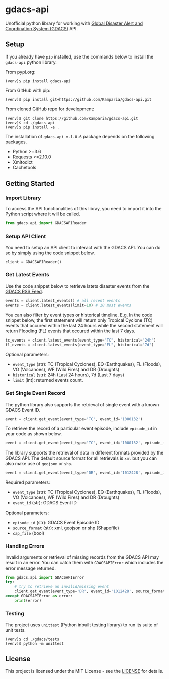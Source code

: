# gdacs-api
Unofficial python library for working with [Global Disaster Alert and Coordination System (GDACS)](https://www.gdacs.org/) API.

## Setup
If you already have `pip` installed, use the commands below to install the `gdacs-api` python library.

From pypi.org:
```shell
(venv)$ pip install gdacs-api
```

From GitHub with pip:
```shell
(venv)$ pip install git+https://github.com/Kamparia/gdacs-api.git
```

From cloned GitHub repo for development:
```shell
(venv)$ git clone https://github.com/Kamparia/gdacs-api.git
(venv)$ cd ./gdacs-api
(venv)$ pip install -e .
```

The installation of `gdacs-api v.1.0.6` package depends on the following packages.
- Python >=3.6
- Requests >=2.10.0
- Xmltodict
- Cachetools

## Getting Started
### Import Library

To access the API functionalities of this libray, you need to import it into the Python script where it will be called.

```python
from gdacs.api import GDACSAPIReader
```

### Setup API Client

You need to setup an API client to interact with the GDACS API. You can do so by simply using the code snippet below.

```python
client = GDACSAPIReader()
```

### Get Latest Events

Use the code snippet below to retrieve latets disaster events from the [GDACS RSS Feed](https://www.gdacs.org/xml/rss.xml).

```python
events = client.latest_events() # all recent events
events = client.latest_events(limit=10) # 10 most events
```

You can also filter by event types or historical timeline. E.g. In the code snippet below, the first statement will return only Tropical Cyclone (TC) events that occured within the last 24 hours while the second statement will return Flooding (FL) events that occured within the last 7 days.

```python
tc_events = client.latest_events(event_type="TC", historical="24h")
fl_events = client.latest_events(event_type="FL", historical="7d")
```

Optional parameters:
- `event_type` (str): TC (Tropical Cyclones), EQ (Earthquakes), FL (Floods), VO (Volcanoes), WF (Wild Fires) and DR (Droughts)
- `historical` (str): 24h (Last 24 hours), 7d (Last 7 days)
- `limit` (int): returned events count.

### Get Single Event Record

The python library also supports the retrieval of single event with a known GDACS Event ID.

```python
event = client.get_event(event_type='TC', event_id='1000132')
```

To retrieve the record of a particular event episode, include `episode_id` in your code as shown below.

```python
event = client.get_event(event_type='TC', event_id='1000132', episode_id='8')
```

The library supports the retrieval of data in different formats provided by the GDACS API. The default source format for all retrievals is `xml` but you can also make use of `geojson` or `shp`.

```python
event = client.get_event(event_type='DR', event_id='1012428', episode_id='10', source_format='geojson')
```

Required parameters:
- `event_type` (str): TC (Tropical Cyclones), EQ (Earthquakes), FL (Floods), VO (Volcanoes), WF (Wild Fires) and DR (Droughts)
- `event_id` (str): GDACS Event ID

Optional parameters:
- `episode_id` (str): GDACS Event Episode ID
- `source_format` (str): xml, geojson or shp (Shapefile)
- `cap_file` (bool)

### Handling Errors

Invalid arguments or retrieval of missing records from the GDACS API may result in an error. You can catch them with `GDACSAPIError` which includes the error message returned.
```python
from gdacs.api import GDACSAPIError
try:
    # try to retrieve an invalid/missing event
    client.get_event(event_type='DR', event_id='1012428', source_format='geojson')
except GDACSAPIError as error:
    print(error)
```

### Testing

The project uses `unittest` (Python inbuilt testing library) to run its suite of unit tests.
```shell
(venv)$ cd ./gdacs/tests
(venv)$ python -m unittest
```

## License

This project is licensed under the MIT License - see the [LICENSE](LICENSE) for details.